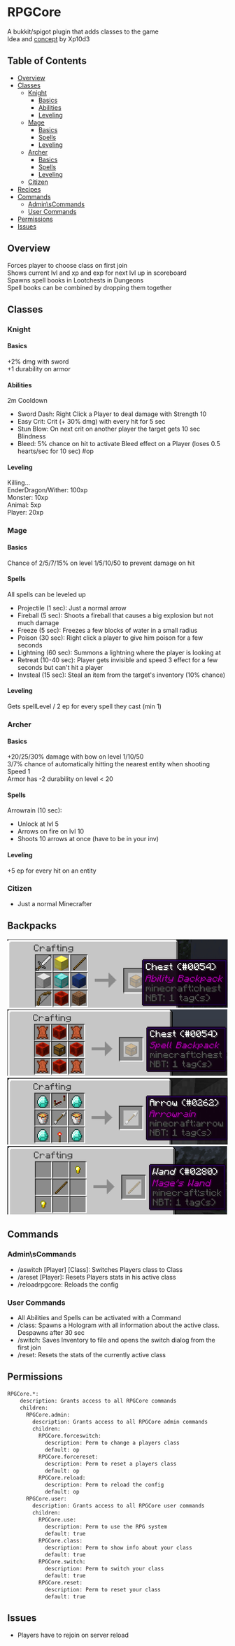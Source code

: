 # RPGCore
A bukkit/spigot plugin that adds classes to the game  
Idea and [concept](https://sourceb.in/beb6d82099) by Xp10d3  
## Table of Contents
- [Overview](#Overview)
- [Classes](#Classes)
  - [Knight](#Knight)
    - [Basics](#Basics)
    - [Abilities](#Abilities)
    - [Leveling](#Leveling)
  - [Mage](#Mage)
    - [Basics](#Basics)
    - [Spells](#Spells)
    - [Leveling](#Leveling)
  - [Archer](#Archer)
    - [Basics](#Basics)
    - [Spells](#Spells)
    - [Leveling](#Leveling) 
  - [Citizen](#Citizen)
- [Recipes](#Recipes)
- [Commands](#Commands)
  - [Admin\\sCommands](#Admin&nbsp;Commands)
  - [User&nbsp;Commands](#User&nbsp;Commands)
- [Permissions](#Permissions)
- [Issues](#Issues)
## Overview
Forces player to choose class on first join  
Shows current lvl and xp and exp for next lvl up in scoreboard  
Spawns spell books in Lootchests in Dungeons  
Spell books can be combined by dropping them together  
## Classes
### Knight
#### Basics
+2% dmg with sword  
+1 durability on armor
#### Abilities
2m Cooldown  
- Sword Dash: Right Click a Player to deal damage with Strength 10
- Easy Crit: Crit (+ 30% dmg) with every hit for 5 sec
- Stun Blow: On next crit on another player the target gets 10 sec Blindness
- Bleed: 5% chance on hit to activate Bleed effect on a Player (loses 0.5 hearts/sec for 10 sec) \#op
#### Leveling
Killing...  
EnderDragon/Wither: 100xp  
Monster: 10xp  
Animal: 5xp  
Player: 20xp  
### Mage
#### Basics
Chance of 2/5/7/15% on level 1/5/10/50 to prevent damage on hit  
#### Spells
All spells can be leveled up
- Projectile (1 sec): Just a normal arrow
- Fireball (5 sec): Shoots a fireball that causes a big explosion but not much damage  
- Freeze (5 sec): Freezes a few blocks of water in a small radius  
- Poison (30 sec): Right click a player to give him poison for a few seconds  
- Lightning (60 sec): Summons a lightning where the player is looking at
- Retreat (10-40 sec): Player gets invisible and speed 3 effect for a few seconds but can't hit a player
- Invsteal (15 sec): Steal an item from the target's inventory (10% chance)
#### Leveling
Gets spellLevel / 2 ep for every spell they cast (min 1)
### Archer
#### Basics
+20/25/30% damage with bow on level 1/10/50  
3/7% chance of automatically hitting the nearest entity when shooting  
Speed 1  
Armor has -2 durability on level < 20
#### Spells
Arrowrain (10 sec): 
- Unlock at lvl 5  
- Arrows on fire on lvl 10
- Shoots 10 arrows at once (have to be in your inv)  
#### Leveling
+5 ep for every hit on an entity  
### Citizen
- Just a normal Minecrafter  
## Backpacks
![Ability Backpack Recipe](/src/main/resources/BackpackRecipe.png)  
![Spell Backpack Recipe](/src/main/resources/SpellBackpackRecipe.png)  
![Arrowrain Recipe](/src/main/resources/ArrowrainRecipe.png)  
![Wand Recipe](/src/main/resources/WandRecipe.png)  
## Commands
### Admin\\sCommands
- /aswitch \[Player] [Class]: Switches Players class to Class  
- /areset [Player]: Resets Players stats in his active class  
- /reloadrpgcore: Reloads the config  
### User&nbsp;Commands
- All Abilities and Spells can be activated with a Command  
- /class: Spawns a Hologram with all information about the active class. Despawns after 30 sec  
- /switch: Saves Inventory to file and opens the switch dialog from the first join  
- /reset: Resets the stats of the currently active class  
## Permissions
```
RPGCore.*:
    description: Grants access to all RPGCore commands
    children:
      RPGCore.admin:
        description: Grants access to all RPGCore admin commands
        children:
          RPGCore.forceswitch:
            description: Perm to change a players class
            default: op
          RPGCore.forcereset:
            description: Perm to reset a players class
            default: op
          RPGCore.reload:
            description: Perm to reload the config
            default: op
      RPGCore.user:
        description: Grants access to all RPGCore user commands
        children:
          RPGCore.use:
            description: Perm to use the RPG system
            default: true
          RPGCore.class:
            description: Perm to show info about your class
            default: true
          RPGCore.switch:
            description: Perm to switch your class
            default: true
          RPGCore.reset:
            description: Perm to reset your class
            default: true
```
## Issues
- Players have to rejoin on server reload
